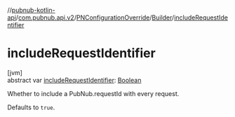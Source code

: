 //[pubnub-kotlin-api](../../../../index.md)/[com.pubnub.api.v2](../../index.md)/[PNConfigurationOverride](../index.md)/[Builder](index.md)/[includeRequestIdentifier](include-request-identifier.md)

# includeRequestIdentifier

[jvm]\
abstract var [includeRequestIdentifier](include-request-identifier.md): [Boolean](https://kotlinlang.org/api/latest/jvm/stdlib/kotlin/-boolean/index.html)

Whether to include a PubNub.requestId with every request.

Defaults to `true`.
